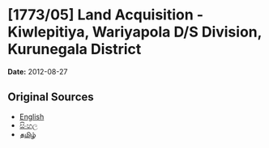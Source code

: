# [1773/05] Land Acquisition - Kiwlepitiya, Wariyapola D/S Division, Kurunegala District

**Date:** 2012-08-27

## Original Sources

- [English](https://documents.gov.lk/view/extra-gazettes/2012/8/1773-05_E.pdf)
- [සිංහල](https://documents.gov.lk/view/extra-gazettes/2012/8/1773-05_S.pdf)
- [தமிழ்](https://documents.gov.lk/view/extra-gazettes/2012/8/1773-05_T.pdf)
